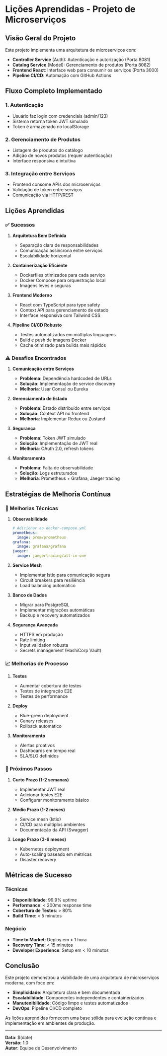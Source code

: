 # Lições Aprendidas - Projeto de Microserviços

## Visão Geral do Projeto

Este projeto implementa uma arquitetura de microserviços com:
- **Controller Service** (Auth): Autenticação e autorização (Porta 8081)
- **Catalog Service** (Model): Gerenciamento de produtos (Porta 8082)  
- **Frontend React**: Interface web para consumir os serviços (Porta 3000)
- **Pipeline CI/CD**: Automação com GitHub Actions

## Fluxo Completo Implementado

### 1. Autenticação
- Usuário faz login com credenciais (admin/123)
- Sistema retorna token JWT simulado
- Token é armazenado no localStorage

### 2. Gerenciamento de Produtos
- Listagem de produtos do catálogo
- Adição de novos produtos (requer autenticação)
- Interface responsiva e intuitiva

### 3. Integração entre Serviços
- Frontend consome APIs dos microserviços
- Validação de token entre serviços
- Comunicação via HTTP/REST

## Lições Aprendidas

### ✅ Sucessos

1. **Arquitetura Bem Definida**
   - Separação clara de responsabilidades
   - Comunicação assíncrona entre serviços
   - Escalabilidade horizontal

2. **Containerização Eficiente**
   - Dockerfiles otimizados para cada serviço
   - Docker Compose para orquestração local
   - Imagens leves e seguras

3. **Frontend Moderno**
   - React com TypeScript para type safety
   - Context API para gerenciamento de estado
   - Interface responsiva com Tailwind CSS

4. **Pipeline CI/CD Robusto**
   - Testes automatizados em múltiplas linguagens
   - Build e push de imagens Docker
   - Cache otimizado para builds mais rápidos

### ⚠️ Desafios Encontrados

1. **Comunicação entre Serviços**
   - **Problema**: Dependência hardcoded de URLs
   - **Solução**: Implementação de service discovery
   - **Melhoria**: Usar Consul ou Eureka

2. **Gerenciamento de Estado**
   - **Problema**: Estado distribuído entre serviços
   - **Solução**: Context API no frontend
   - **Melhoria**: Implementar Redux ou Zustand

3. **Segurança**
   - **Problema**: Token JWT simulado
   - **Solução**: Implementação de JWT real
   - **Melhoria**: OAuth 2.0, refresh tokens

4. **Monitoramento**
   - **Problema**: Falta de observabilidade
   - **Solução**: Logs estruturados
   - **Melhoria**: Prometheus + Grafana, Jaeger tracing

## Estratégias de Melhoria Contínua

### 🔧 Melhorias Técnicas

1. **Observabilidade**
   ```yaml
   # Adicionar ao docker-compose.yml
   prometheus:
     image: prom/prometheus
   grafana:
     image: grafana/grafana
   jaeger:
     image: jaegertracing/all-in-one
   ```

2. **Service Mesh**
   - Implementar Istio para comunicação segura
   - Circuit breakers para resiliência
   - Load balancing automático

3. **Banco de Dados**
   - Migrar para PostgreSQL
   - Implementar migrações automáticas
   - Backup e recovery automatizados

4. **Segurança Avançada**
   - HTTPS em produção
   - Rate limiting
   - Input validation robusta
   - Secrets management (HashiCorp Vault)

### 📈 Melhorias de Processo

1. **Testes**
   - Aumentar cobertura de testes
   - Testes de integração E2E
   - Testes de performance

2. **Deploy**
   - Blue-green deployment
   - Canary releases
   - Rollback automático

3. **Monitoramento**
   - Alertas proativos
   - Dashboards em tempo real
   - SLA/SLO definidos

### 🚀 Próximos Passos

1. **Curto Prazo (1-2 semanas)**
   - Implementar JWT real
   - Adicionar testes E2E
   - Configurar monitoramento básico

2. **Médio Prazo (1-2 meses)**
   - Service mesh (Istio)
   - CI/CD para múltiplos ambientes
   - Documentação da API (Swagger)

3. **Longo Prazo (3-6 meses)**
   - Kubernetes deployment
   - Auto-scaling baseado em métricas
   - Disaster recovery

## Métricas de Sucesso

### Técnicas
- **Disponibilidade**: 99.9% uptime
- **Performance**: < 200ms response time
- **Cobertura de Testes**: > 80%
- **Build Time**: < 5 minutos

### Negócio
- **Time to Market**: Deploy em < 1 hora
- **Recovery Time**: < 15 minutos
- **Developer Experience**: Setup em < 10 minutos

## Conclusão

Este projeto demonstrou a viabilidade de uma arquitetura de microserviços moderna, com foco em:
- **Simplicidade**: Arquitetura clara e bem documentada
- **Escalabilidade**: Componentes independentes e containerizados
- **Manutenibilidade**: Código limpo e testes automatizados
- **DevOps**: Pipeline CI/CD completo

As lições aprendidas fornecem uma base sólida para evolução contínua e implementação em ambientes de produção.

---

**Data**: $(date)  
**Versão**: 1.0  
**Autor**: Equipe de Desenvolvimento
